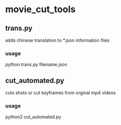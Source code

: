 # movie_cut_tools

## trans.py

adds chinese translation to *.json information files

### usage
python trans.py filename.json

## cut_automated.py

cuts shots or cut keyframes from orginal mp4 videos

### usage
python2 cut_automated.py
